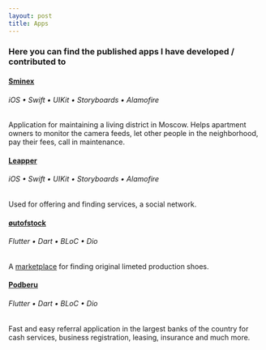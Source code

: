 ```yaml
---
layout: post
title: Apps
---
```


### Here you can find the published apps I have developed / contributed to

#### [Sminex](https://apps.apple.com/ru/app/sminex-comfort/id1350615149?l=en)

###### iOS • Swift • UIKit • Storyboards • Alamofire

Application for maintaining a living district in Moscow. Helps apartment owners to monitor the camera feeds, let other people in the neighborhood, pay their fees, call in maintenance.

#### [Leapper](https://apps.apple.com/ru/app/leapper/id1523702573?l=en)

###### iOS • Swift • UIKit • Storyboards • Alamofire

Used for offering and finding services, a social network.

#### [øutofstock](https://apps.apple.com/ru/app/outofstock/id1491993054?l=en)

###### Flutter • Dart • BLoC • Dio

A [marketplace](https://outofstock.cc) for finding original limeted production shoes.

#### [Podberu](https://apps.apple.com/ru/app/%D0%BF%D0%BE%D0%B4%D0%B1%D0%B5%D1%80%D1%83-%D1%80%D1%83/id1600915444?l=en)

###### Flutter • Dart • BLoC • Dio

Fast and easy referral application in the largest banks of the country for cash services, business registration, leasing, insurance and much more.

